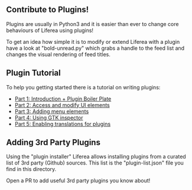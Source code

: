 ## Contribute to Plugins!

Plugins are usually in Python3 and it is easier than ever to change
core behaviours of Liferea using plugins!

To get an idea how simple it is to modify or extend Liferea with 
a plugin have a look at "bold-unread.py" which grabs a handle to
the feed list and changes the visual rendering of feed titles.

## Plugin Tutorial

To help you getting started there is a tutorial on writing plugins:

- [Part 1: Introduction + Plugin Boiler Plate](https://lzone.de/liferea/blog/Writing%20Liferea%20Plugins%20Tutorial%20Part%201)
- [Part 2: Access and modify UI elements](https://lzone.de/liferea/blog/Writing%20Liferea%20Plugins%20Tutorial%20Part%202)
- [Part 3: Adding menu elements](https://lzone.de/liferea/blog/Writing%20Liferea%20Plugins%20Tutorial%20Part%203)
- [Part 4: Using GTK inspector](https://lzone.de/liferea/blog/Writing%20Liferea%20Plugins%20Tutorial%20Part%204)
- [Part 5: Enabling translations for plugins](https://lzone.de/liferea/blog/Writing%20Liferea%20Plugins%20Tutorial%20Part%205)

## Adding 3rd Party Plugins

Using the "plugin installer" Liferea allows installing plugins
from a curated list of 3rd party (Github) sources. This list is
the "plugin-list.json" file you find in this directory.

Open a PR to add useful 3rd party plugins you know about!

